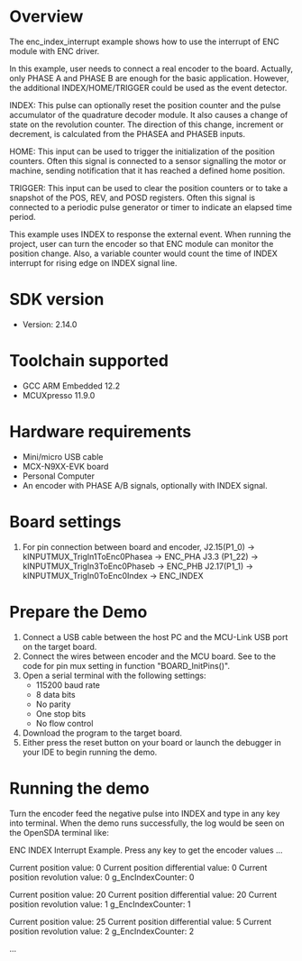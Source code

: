 Overview
========

The enc_index_interrupt example shows how to use the interrupt of ENC module with ENC driver.

In this example, user needs to connect a real encoder to the board. Actually, only PHASE A and PHASE B are enough for the basic application. However, the additional INDEX/HOME/TRIGGER could be used as the event detector. 

INDEX: This pulse can optionally reset the position counter and the pulse accumulator of the quadrature decoder module. It also causes a change of state on the revolution counter. The direction of this change, increment or decrement, is calculated from the PHASEA and PHASEB inputs.

HOME: This input can be used to trigger the initialization of the position counters. Often this signal is connected to a sensor signalling the motor or machine, sending notification that it has reached a defined home position.

TRIGGER: This input can be used to clear the position counters or to take a snapshot of the POS, REV, and POSD registers. Often this signal is connected to a periodic pulse generator or timer to indicate an elapsed time period.

This example uses INDEX to response the external event. When running the project, user can turn the encoder so that ENC module can monitor the position change. Also, a variable counter would count the time of INDEX interrupt for rising edge on INDEX signal line.


SDK version
===========
- Version: 2.14.0

Toolchain supported
===================
- GCC ARM Embedded  12.2
- MCUXpresso  11.9.0

Hardware requirements
=====================
- Mini/micro USB cable
- MCX-N9XX-EVK board
- Personal Computer
- An encoder with PHASE A/B signals, optionally with INDEX signal.

Board settings
==============
1. For pin connection between board and encoder,
      J2.15(P1_0)  -> kINPUTMUX_TrigIn1ToEnc0Phasea -> ENC_PHA
      J3.3 (P1_22) -> kINPUTMUX_TrigIn3ToEnc0Phaseb -> ENC_PHB
      J2.17(P1_1)  -> kINPUTMUX_TrigIn0ToEnc0Index  -> ENC_INDEX

Prepare the Demo
================
1.  Connect a USB cable between the host PC and the MCU-Link USB port on the target board.
2.  Connect the wires between encoder and the MCU board. See to the code for pin mux setting in function "BOARD_InitPins()".
3.  Open a serial terminal with the following settings:
    - 115200 baud rate
    - 8 data bits
    - No parity
    - One stop bits
    - No flow control
4.  Download the program to the target board.
5.  Either press the reset button on your board or launch the debugger in your IDE to begin running the demo.


Running the demo
================
Turn the encoder feed the negative pulse into INDEX and type in any key into terminal.
When the demo runs successfully, the log would be seen on the OpenSDA terminal like:

ENC INDEX Interrupt Example.
Press any key to get the encoder values ...

Current position value: 0
Current position differential value: 0
Current position revolution value: 0
g_EncIndexCounter: 0

Current position value: 20
Current position differential value: 20
Current position revolution value: 1
g_EncIndexCounter: 1

Current position value: 25
Current position differential value: 5
Current position revolution value: 2
g_EncIndexCounter: 2

...



